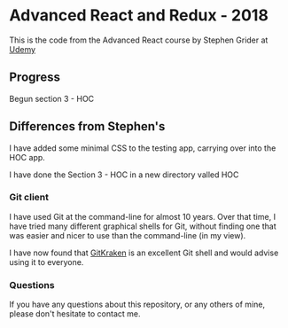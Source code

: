 # Advanced React and Redux - 2018

This is the code from the Advanced React course by Stephen Grider at
[Udemy](https://www.udemy.com/react-redux-tutorial/learn/v4/overview)

## Progress

Begun section 3 - HOC

## Differences from Stephen's

I have added some minimal CSS to the testing app, carrying over into the HOC app.

I have done the Section 3 - HOC in a new directory valled HOC

### Git client

I have used Git at the command-line for almost 10 years.
Over that time, I have tried many different graphical shells for Git,
without finding one that was easier and nicer to use than the command-line
(in my view).

I have now found that [GitKraken](https://www.gitkraken.com) is an excellent
Git shell and would advise using it to everyone.

### Questions

If you have any questions about this repository, or any others of mine, please
don't hesitate to contact me.
